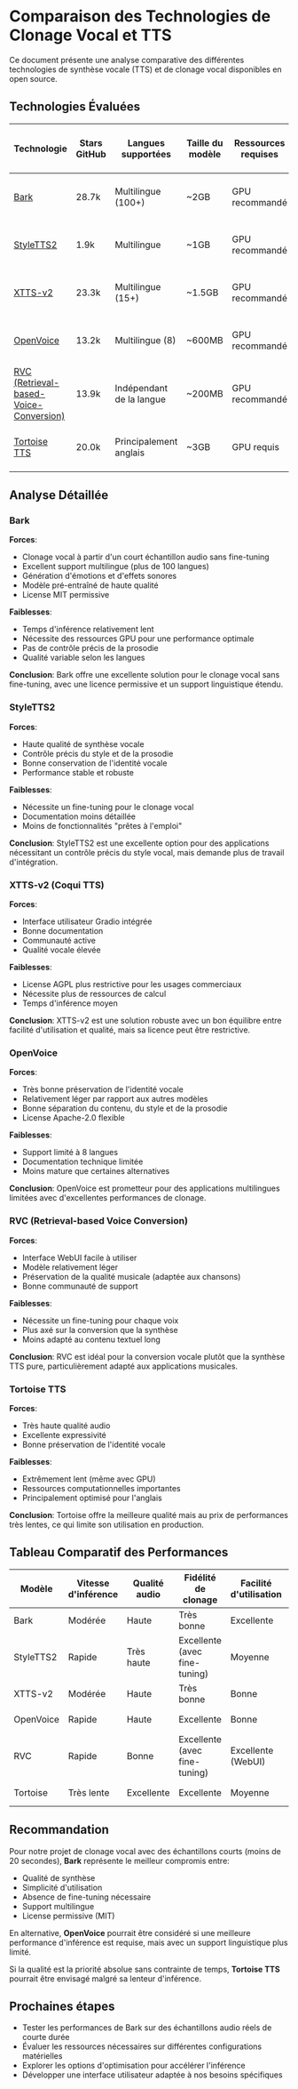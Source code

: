 # Comparaison des Technologies de Clonage Vocal et TTS

Ce document présente une analyse comparative des différentes technologies de synthèse vocale (TTS) et de clonage vocal disponibles en open source.

## Technologies Évaluées

| Technologie | Stars GitHub | Langues supportées | Taille du modèle | Ressources requises | License | Clonage avec audio court |
|-------------|--------------|-------------------|-----------------|-------------------|---------|--------------------------|
| [Bark](https://github.com/suno-ai/bark) | 28.7k | Multilingue (100+) | ~2GB | GPU recommandé | MIT | Oui (sans fine-tuning) |
| [StyleTTS2](https://github.com/yl4579/StyleTTS2) | 1.9k | Multilingue | ~1GB | GPU recommandé | MIT | Oui (avec fine-tuning) |
| [XTTS-v2](https://github.com/coqui-ai/TTS) | 23.3k | Multilingue (15+) | ~1.5GB | GPU recommandé | AGPL-3.0 | Oui (sans fine-tuning) |
| [OpenVoice](https://github.com/myshell-ai/OpenVoice) | 13.2k | Multilingue (8) | ~600MB | GPU recommandé | Apache-2.0 | Oui (sans fine-tuning) |
| [RVC (Retrieval-based-Voice-Conversion)](https://github.com/RVC-Project/Retrieval-based-Voice-Conversion-WebUI) | 13.9k | Indépendant de la langue | ~200MB | GPU recommandé | MIT | Oui (avec fine-tuning) |
| [Tortoise TTS](https://github.com/neonbjb/tortoise-tts) | 20.0k | Principalement anglais | ~3GB | GPU requis | Apache-2.0 | Oui (sans fine-tuning) |

## Analyse Détaillée

### Bark

**Forces**:
- Clonage vocal à partir d'un court échantillon audio sans fine-tuning
- Excellent support multilingue (plus de 100 langues)
- Génération d'émotions et d'effets sonores 
- Modèle pré-entraîné de haute qualité
- License MIT permissive

**Faiblesses**:
- Temps d'inférence relativement lent
- Nécessite des ressources GPU pour une performance optimale
- Pas de contrôle précis de la prosodie
- Qualité variable selon les langues

**Conclusion**: Bark offre une excellente solution pour le clonage vocal sans fine-tuning, avec une licence permissive et un support linguistique étendu.

### StyleTTS2

**Forces**:
- Haute qualité de synthèse vocale
- Contrôle précis du style et de la prosodie
- Bonne conservation de l'identité vocale
- Performance stable et robuste

**Faiblesses**:
- Nécessite un fine-tuning pour le clonage vocal
- Documentation moins détaillée
- Moins de fonctionnalités "prêtes à l'emploi"

**Conclusion**: StyleTTS2 est une excellente option pour des applications nécessitant un contrôle précis du style vocal, mais demande plus de travail d'intégration.

### XTTS-v2 (Coqui TTS)

**Forces**:
- Interface utilisateur Gradio intégrée
- Bonne documentation
- Communauté active
- Qualité vocale élevée

**Faiblesses**:
- License AGPL plus restrictive pour les usages commerciaux
- Nécessite plus de ressources de calcul
- Temps d'inférence moyen

**Conclusion**: XTTS-v2 est une solution robuste avec un bon équilibre entre facilité d'utilisation et qualité, mais sa licence peut être restrictive.

### OpenVoice

**Forces**:
- Très bonne préservation de l'identité vocale
- Relativement léger par rapport aux autres modèles
- Bonne séparation du contenu, du style et de la prosodie
- License Apache-2.0 flexible

**Faiblesses**:
- Support limité à 8 langues
- Documentation technique limitée
- Moins mature que certaines alternatives

**Conclusion**: OpenVoice est prometteur pour des applications multilingues limitées avec d'excellentes performances de clonage.

### RVC (Retrieval-based Voice Conversion)

**Forces**:
- Interface WebUI facile à utiliser
- Modèle relativement léger
- Préservation de la qualité musicale (adaptée aux chansons)
- Bonne communauté de support

**Faiblesses**:
- Nécessite un fine-tuning pour chaque voix
- Plus axé sur la conversion que la synthèse
- Moins adapté au contenu textuel long

**Conclusion**: RVC est idéal pour la conversion vocale plutôt que la synthèse TTS pure, particulièrement adapté aux applications musicales.

### Tortoise TTS

**Forces**:
- Très haute qualité audio
- Excellente expressivité
- Bonne préservation de l'identité vocale

**Faiblesses**:
- Extrêmement lent (même avec GPU)
- Ressources computationnelles importantes
- Principalement optimisé pour l'anglais

**Conclusion**: Tortoise offre la meilleure qualité mais au prix de performances très lentes, ce qui limite son utilisation en production.

## Tableau Comparatif des Performances

| Modèle | Vitesse d'inférence | Qualité audio | Fidélité de clonage | Facilité d'utilisation | Ressources mémoire |
|--------|---------------------|--------------|---------------------|----------------------|-------------------|
| Bark | Modérée | Haute | Très bonne | Excellente | Haute (~2GB) |
| StyleTTS2 | Rapide | Très haute | Excellente (avec fine-tuning) | Moyenne | Moyenne (~1GB) |
| XTTS-v2 | Modérée | Haute | Très bonne | Bonne | Haute (~1.5GB) |
| OpenVoice | Rapide | Haute | Excellente | Bonne | Moyenne (~600MB) |
| RVC | Rapide | Bonne | Excellente (avec fine-tuning) | Excellente (WebUI) | Basse (~200MB) |
| Tortoise | Très lente | Excellente | Excellente | Moyenne | Très haute (~3GB) |

## Recommandation

Pour notre projet de clonage vocal avec des échantillons courts (moins de 20 secondes), **Bark** représente le meilleur compromis entre:
- Qualité de synthèse
- Simplicité d'utilisation
- Absence de fine-tuning nécessaire
- Support multilingue
- License permissive (MIT)

En alternative, **OpenVoice** pourrait être considéré si une meilleure performance d'inférence est requise, mais avec un support linguistique plus limité.

Si la qualité est la priorité absolue sans contrainte de temps, **Tortoise TTS** pourrait être envisagé malgré sa lenteur d'inférence.

## Prochaines étapes

- Tester les performances de Bark sur des échantillons audio réels de courte durée
- Évaluer les ressources nécessaires sur différentes configurations matérielles
- Explorer les options d'optimisation pour accélérer l'inférence
- Développer une interface utilisateur adaptée à nos besoins spécifiques 